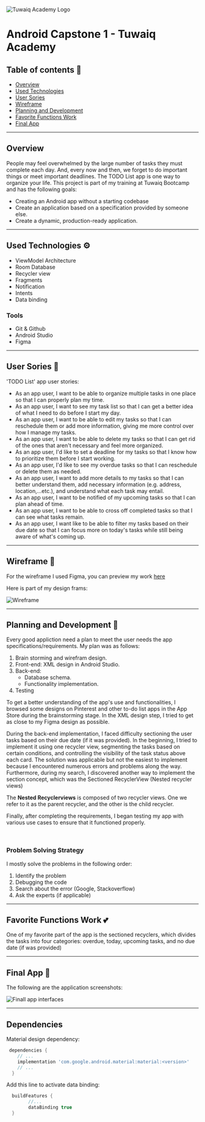 ![Tuwaiq Academy Logo](https://camo.githubusercontent.com/37ca472e2afb74974a0314d89af8f470422a79582bed0d188f9927777230195d/68747470733a2f2f6c61756e63682e73612f6173736574732f696d616765732f6c6f676f732f7475776169712d61636164656d792d6c6f676f2e737667)

# Android Capstone 1 - Tuwaiq Academy 


## Table of contents 📄
- [Overview](#overview)
- [Used Technologies](#used-technologies-⚙)
- [User Sories](#user-sories-👥)
- [Wireframe](#wireframe-📱)
- [Planning and Development](#planning-and-development-🚀)
- [Favorite Functions Work](#favorite-functions-work-💕)
- [Final App](#final-app-🎉)


<hr>

## Overview

People may feel overwhelmed by the large number of tasks they must complete each day. And, every now and then, we forget to do important things or meet important deadlines. The TODO List app is one way to organize your life.
This project is part of my training at Tuwaiq Bootcamp and has the following goals:
- Creating an Android app without a starting codebase
- Create an application based on a specification provided by someone else. 
- Create a dynamic, production-ready application.

<hr>

## Used Technologies ⚙

- ViewModel Architecture 
- Room Database
- Recycler view
- Fragments
- Notification
- Intents
- Data binding

### Tools 
- Git & Github
- Android Studio
- Figma 

<hr>

## User Sories 👥

'TODO List' app user stories:

- As an app user, I want to be able to organize multiple tasks in one place so that I can properly plan my time.
- As an app user, I want to see my task list so that I can get a better idea of what I need to do before I start my day.
- As an app user, I want to  be able to edit my tasks so that I can reschedule them or add more information, giving me more control over how I manage my tasks.
- As an app user, I want to be able to delete my tasks so that I can get rid of the ones that aren't necessary and feel more organized.
- As an app user, I'd like to set a deadline for my tasks so that I know how to prioritize them before I start working.
- As an app user, I'd like to see my overdue tasks so that I can reschedule or delete them as needed.
- As an app user, I want to add more details to my tasks so that I can better understand them, add necessary information (e.g. address, location,...etc.), and understand what each task may entail.
- As an app user, I want to be notified of my upcoming tasks so that I can plan ahead of time.
- As an app user, I want to be able to cross off completed tasks so that I can see what tasks remain.
- As an app user, I want like to be able to filter my tasks based on their due date so that I can focus more on today's tasks while still being aware of what's coming up.


<hr> 

## Wireframe 📱

For the wireframe I used Figma, you can preview my work [here](https://www.figma.com/file/AYhjXaodVIYAIjvc2faNkX/To-Do-List-App---Capstone-1)

Here is part of my design frams: 

![Wireframe](https://e.top4top.io/p_2133wizmf1.png)

<hr> 

## Planning and Development 🚀

Every good appliction need a plan to meet the user needs the app specifications/requirements. My plan was as follows:

1. Brain storming and wirefram design.
2. Front-end: XML design in Android Studio.
3. Back-end:
    - Database schema.
    - Functionality implementation.
4. Testing

To get a better understanding of the app's use and functionalities, I browsed some designs on Pinterest and other to-do list apps in the App Store during the brainstorming stage. In the XML design step, I tried to get as close to my Figma design as possible.

During the back-end implementation, I faced difficulty sectioning the user tasks based on their due date (if it was provided). In the beginning, I tried to implement it using one recycler view, segmenting the tasks based on certain conditions, and controlling the visibility of the task status above each card. The solution was applicable but not the easiest to implement because I encountered numerous errors and problems along the way. Furthermore, during my search, I discovered another way to implement the section concept, which was the Sectioned RecyclerView (Nested recycler views)

The **Nested Recyclerviews** is composed of two recycler views. One we refer to it as the parent recycler, and the other is the child recycler. 

Finally, after completing the requirements, I began testing my app with various use cases to ensure that it functioned properly.

<br>

### Problem Solving Strategy

I mostly solve the problems in the following order: 
1. Identify the problem 
2. Debugging the code
3. Search about the error (Google, Stackoverflow)
4. Ask the experts (if applicable)

<hr>

## Favorite Functions Work 💕

One of my favorite part of the app is the sectioned recyclers, which divides the tasks into four categories: overdue, today, upcoming tasks, and no due date (if was provided)

<hr> 

## Final App 🎉

The following are the application screenshots:

![Finall app interfaces](https://e.top4top.io/p_2133iiduy1.png)
<hr>

## Dependencies 

Material design dependency: 

```groovy
 dependencies {
    // ...
    implementation 'com.google.android.material:material:<version>'
    // ...
  }
```

Add this line to activate data binding:

```groovy
  buildFeatures {
        //...
        dataBinding true
  }
```    
